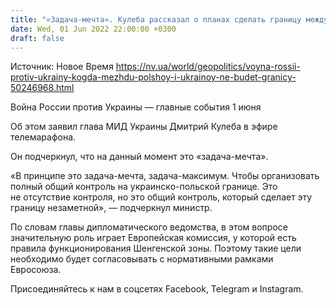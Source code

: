 ```yaml
---
title: "«Задача-мечта». Кулеба рассказал о планах сделать границу между Польшей и Украиной «незаметной»"
date: Wed, 01 Jun 2022 22:00:00 +0300
draft: false
---
```

Источник: Новое Время https://nv.ua/world/geopolitics/voyna-rossii-protiv-ukrainy-kogda-mezhdu-polshoy-i-ukrainoy-ne-budet-granicy-50246968.html


Война России против Украины — главные события 1 июня

 Об этом заявил глава МИД Украины Дмитрий Кулеба в эфире телемарафона.

Он подчеркнул, что на данный момент это «задача-мечта».

«В принципе это задача-мечта, задача-максимум. Чтобы организовать полный общий контроль на украинско-польской границе. Это не отсутствие контроля, но это общий контроль, который сделает эту границу незаметной», — подчеркнул министр.

По словам главы дипломатического ведомства, в этом вопросе значительную роль играет Европейская комиссия, у которой есть правила функционирования Шенгенской зоны. Поэтому такие цели необходимо будет согласовывать с нормативными рамками Евросоюза.

Присоединяйтесь к нам в соцсетях Facebook, Telegram и Instagram.
